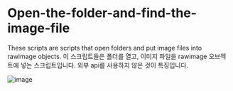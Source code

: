 # Open-the-folder-and-find-the-image-file

These scripts are scripts that open folders and put image files into rawimage objects.
이 스크립트들은 폴더를 열고, 이미지 파일을 rawimage 오브젝트에 넣는 스크립트입니다.
외부 api를 사용하지 않은 것이 특징입니다.

![image](https://user-images.githubusercontent.com/108164564/223010183-ee3e4f27-d7c7-4807-aa0e-3415856bd81b.png)
